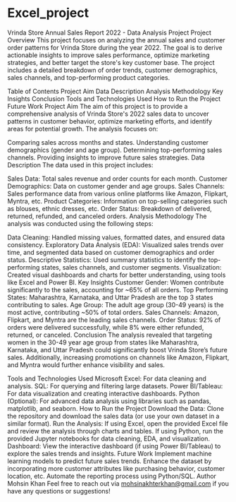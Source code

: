 # Excel_project
Vrinda Store Annual Sales Report 2022 - Data Analysis Project
Project Overview
This project focuses on analyzing the annual sales and customer order patterns for Vrinda Store during the year 2022. The goal is to derive actionable insights to improve sales performance, optimize marketing strategies, and better target the store's key customer base. The project includes a detailed breakdown of order trends, customer demographics, sales channels, and top-performing product categories.

Table of Contents
Project Aim
Data Description
Analysis Methodology
Key Insights
Conclusion
Tools and Technologies Used
How to Run the Project
Future Work
Project Aim
The aim of this project is to provide a comprehensive analysis of Vrinda Store's 2022 sales data to uncover patterns in customer behavior, optimize marketing efforts, and identify areas for potential growth. The analysis focuses on:

Comparing sales across months and states.
Understanding customer demographics (gender and age group).
Determining top-performing sales channels.
Providing insights to improve future sales strategies.
Data Description
The data used in this project includes:

Sales Data: Total sales revenue and order counts for each month.
Customer Demographics: Data on customer gender and age groups.
Sales Channels: Sales performance data from various online platforms like Amazon, Flipkart, Myntra, etc.
Product Categories: Information on top-selling categories such as blouses, ethnic dresses, etc.
Order Status: Breakdown of delivered, returned, refunded, and canceled orders.
Analysis Methodology
The analysis was conducted using the following steps:

Data Cleaning: Handled missing values, formatted dates, and ensured data consistency.
Exploratory Data Analysis (EDA): Visualized sales trends over time, and segmented data based on customer demographics and order status.
Descriptive Statistics: Used summary statistics to identify the top-performing states, sales channels, and customer segments.
Visualization: Created visual dashboards and charts for better understanding, using tools like Excel and Power BI.
Key Insights
Customer Gender: Women contribute significantly to the sales, accounting for ~65% of all orders.
Top Performing States: Maharashtra, Karnataka, and Uttar Pradesh are the top 3 states contributing to sales.
Age Group: The adult age group (30-49 years) is the most active, contributing ~50% of total orders.
Sales Channels: Amazon, Flipkart, and Myntra are the leading sales channels.
Order Status: 92% of orders were delivered successfully, while 8% were either refunded, returned, or canceled.
Conclusion
The analysis revealed that targeting women in the 30-49 year age group from states like Maharashtra, Karnataka, and Uttar Pradesh could significantly boost Vrinda Store’s future sales. Additionally, increasing promotions on channels like Amazon, Flipkart, and Myntra would further enhance visibility and sales.

Tools and Technologies Used
Microsoft Excel: For data cleaning and analysis.
SQL: For querying and filtering large datasets.
Power BI/Tableau: For data visualization and creating interactive dashboards.
Python (Optional): For advanced data analysis using libraries such as pandas, matplotlib, and seaborn.
How to Run the Project
Download the Data: Clone the repository and download the sales data (or use your own dataset in a similar format).
Run the Analysis:
If using Excel, open the provided Excel file and review the analysis through charts and tables.
If using Python, run the provided Jupyter notebooks for data cleaning, EDA, and visualization.
Dashboard: View the interactive dashboard (if using Power BI/Tableau) to explore the sales trends and insights.
Future Work
Implement machine learning models to predict future sales trends.
Enhance the dataset by incorporating more customer attributes like purchasing behavior, customer location, etc.
Automate the reporting process using Python/SQL.
Author
Mohsin Khan
Feel free to reach out via mohsinakhterkhan@gmail.com if you have any questions or suggestions!
